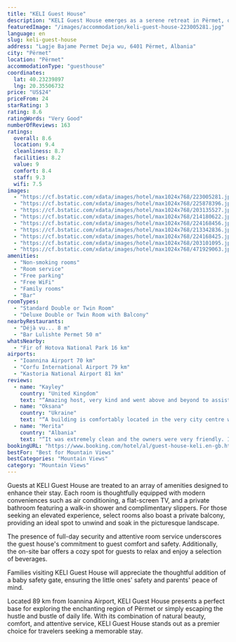 ```yaml
---
title: "KELI Guest House"
description: "KELI Guest House emerges as a serene retreat in Përmet, offering guests a unique blend of comfort and natural beauty."
featuredImage: "/images/accommodation/keli-guest-house-223005281.jpg"
language: en
slug: keli-guest-house
address: "Lagje Bajame Permet Deja wu, 6401 Përmet, Albania"
city: "Përmet"
location: "Përmet"
accommodationType: "guesthouse"
coordinates:
  lat: 40.23239897
  lng: 20.35506732
price: "US$24"
priceFrom: 24
starRating: 3
rating: 8.6
ratingWords: "Very Good"
numberOfReviews: 163
ratings:
  overall: 8.6
  location: 9.4
  cleanliness: 8.7
  facilities: 8.2
  value: 9
  comfort: 8.4
  staff: 9.3
  wifi: 7.5
images:
  - "https://cf.bstatic.com/xdata/images/hotel/max1024x768/223005281.jpg?k=5309ca50d4e8692ec40e510f72af774eee9b62f2d8ef46343ca508102ce82b5f&o=&hp=1"
  - "https://cf.bstatic.com/xdata/images/hotel/max1024x768/225878396.jpg?k=8f30dfb5655e9b2165bbf2cb5b679126c4ced8e05c4857c7173c0fbc8c12f004&o=&hp=1"
  - "https://cf.bstatic.com/xdata/images/hotel/max1024x768/203135527.jpg?k=47a0bdd202a2bea7dd4cf30e7d43b32e838286224d5f9f040ec25b3a42ec56a6&o=&hp=1"
  - "https://cf.bstatic.com/xdata/images/hotel/max1024x768/214180622.jpg?k=392fdd18951b2c998412a8e666352f3284297fb0db3eea9158f25ce539bd615f&o=&hp=1"
  - "https://cf.bstatic.com/xdata/images/hotel/max1024x768/224168456.jpg?k=5971030876ebcf1ebaeb9e74fc448cc46876693937f18795ffe5bf27d7566a93&o=&hp=1"
  - "https://cf.bstatic.com/xdata/images/hotel/max1024x768/213342836.jpg?k=c477ff01d91f4f9fb3cdfc340e8c7f95f62c60b66834487dea3aa513ead4a42f&o=&hp=1"
  - "https://cf.bstatic.com/xdata/images/hotel/max1024x768/224168425.jpg?k=2529fcb405943a50f9f85b94e9db53a616b9f817688ceb3ac2d2bbe828895d97&o=&hp=1"
  - "https://cf.bstatic.com/xdata/images/hotel/max1024x768/203101095.jpg?k=73c41980878385e7eb67c172774a053c21ee35461cd2642e088a6c9cacbbd7b8&o=&hp=1"
  - "https://cf.bstatic.com/xdata/images/hotel/max1024x768/471929063.jpg?k=0bbc3bd22a2825ccc464a1bde0fb8f35f55a095ddcecb55d01a15169e2226184&o=&hp=1"
amenities:
  - "Non-smoking rooms"
  - "Room service"
  - "Free parking"
  - "Free WiFi"
  - "Family rooms"
  - "Bar"
roomTypes:
  - "Standard Double or Twin Room"
  - "Deluxe Double or Twin Room with Balcony"
nearbyRestaurants:
  - "Déjà vu... 8 m"
  - "Bar Lulishte Permet 50 m"
whatsNearby:
  - "Fir of Hotova National Park 16 km"
airports:
  - "Ioannina Airport 70 km"
  - "Corfu International Airport 79 km"
  - "Kastoria National Airport 81 km"
reviews:
  - name: "Kayley"
    country: "United Kingdom"
    text: "“Amazing host, very kind and went above and beyond to assist us during our stay. Big rooms with very comfy beds and great location with a view of the city.”"
  - name: "Oksana"
    country: "Ukraine"
    text: "“A building is comfortably located in the very city centre which makes it easy to find and great to stay.What is more important,there is definitely a parking for the car for travelers like me.The room is located on the second floor of the building...”"
  - name: "Merita"
    country: "Albania"
    text: "“It was extremely clean and the owners were very friendly. I loved the amenities we got and the location was superb too. All in all it was great for the price we paid.”"
bookingURL: "https://www.booking.com/hotel/al/guest-house-keli.en-gb.html?aid=8035640"
bestFor: "Best for Mountain Views"
bestCategories: "Mountain Views"
category: "Mountain Views"
---
```


Guests at KELI Guest House are treated to an array of amenities designed to enhance their stay. Each room is thoughtfully equipped with modern conveniences such as air conditioning, a flat-screen TV, and a private bathroom featuring a walk-in shower and complimentary slippers. For those seeking an elevated experience, select rooms also boast a private balcony, providing an ideal spot to unwind and soak in the picturesque landscape.

The presence of full-day security and attentive room service underscores the guest house's commitment to guest comfort and safety. Additionally, the on-site bar offers a cozy spot for guests to relax and enjoy a selection of beverages.

Families visiting KELI Guest House will appreciate the thoughtful addition of a baby safety gate, ensuring the little ones' safety and parents' peace of mind.

Located 89 km from Ioannina Airport, KELI Guest House presents a perfect base for exploring the enchanting region of Përmet or simply escaping the hustle and bustle of daily life. With its combination of natural beauty, comfort, and attentive service, KELI Guest House stands out as a premier choice for travelers seeking a memorable stay.